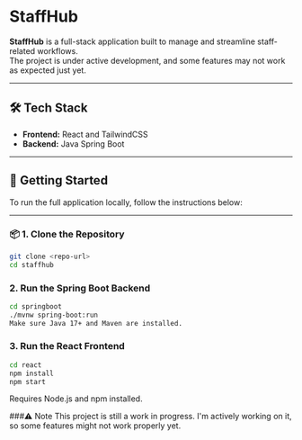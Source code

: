 # StaffHub

**StaffHub** is a full-stack application built to manage and streamline staff-related workflows.  
The project is under active development, and some features may not work as expected just yet.

---

## 🛠 Tech Stack

- **Frontend:** React and TailwindCSS
- **Backend:**  Java Spring Boot 

---

## 🚀 Getting Started

To run the full application locally, follow the instructions below:

---

### 📦 1. Clone the Repository
```bash
git clone <repo-url>
cd staffhub
```
### 2. Run the Spring Boot Backend
``` bash
cd springboot
./mvnw spring-boot:run
Make sure Java 17+ and Maven are installed.
```
### 3. Run the React Frontend

```bash
cd react
npm install
npm start
```
Requires Node.js and npm installed.

###⚠️ Note
This project is still a work in progress.
I'm actively working on it, so some features might not work properly yet.

